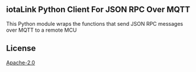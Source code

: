 ## iotaLink Python Client For JSON RPC Over MQTT

This Python module wraps the functions that send JSON RPC messages over MQTT to a remote MCU

## License
[Apache-2.0](https://github.com/projectiota/iota-link-mqtt-client-python/blob/master/LICENSE)
